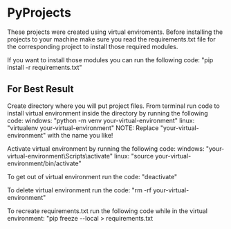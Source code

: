 # PyProjects

These projects were created using virtual enviroments.
Before installing the projects to your machine make sure you read
the requirements.txt file for the corresponding project to install
those required modules.

If you want to install those modules you can run the following
code: 
    "pip install -r requirements.txt"

## For Best Result
Create directory where you will put project files.
From terminal run code to install virtual environment inside the 
directory by running the following code:
    windows: "python -m venv your-virtual-environment"
    linux: "virtualenv your-virtual-environment"
NOTE: Replace "your-virtual-environment" with the name you like!

Activate virtual environment by running the following code:
    windows: "your-virtual-environment\Scripts\activate"
    linux: "source your-virtual-environment/bin/activate"

To get out of virtual environment run the code:
    "deactivate"

To delete virtual environment run the code:
    "rm -rf your-virtual-environment"

To recreate requirements.txt run the following code while in the virtual environment:
    "pip freeze --local > requirements.txt
